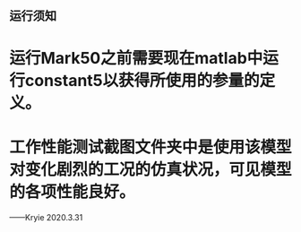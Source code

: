## 运行须知
# 运行Mark50之前需要现在matlab中运行constant5以获得所使用的参量的定义。
# 工作性能测试截图文件夹中是使用该模型对变化剧烈的工况的仿真状况，可见模型的各项性能良好。
——Kryie 2020.3.31
